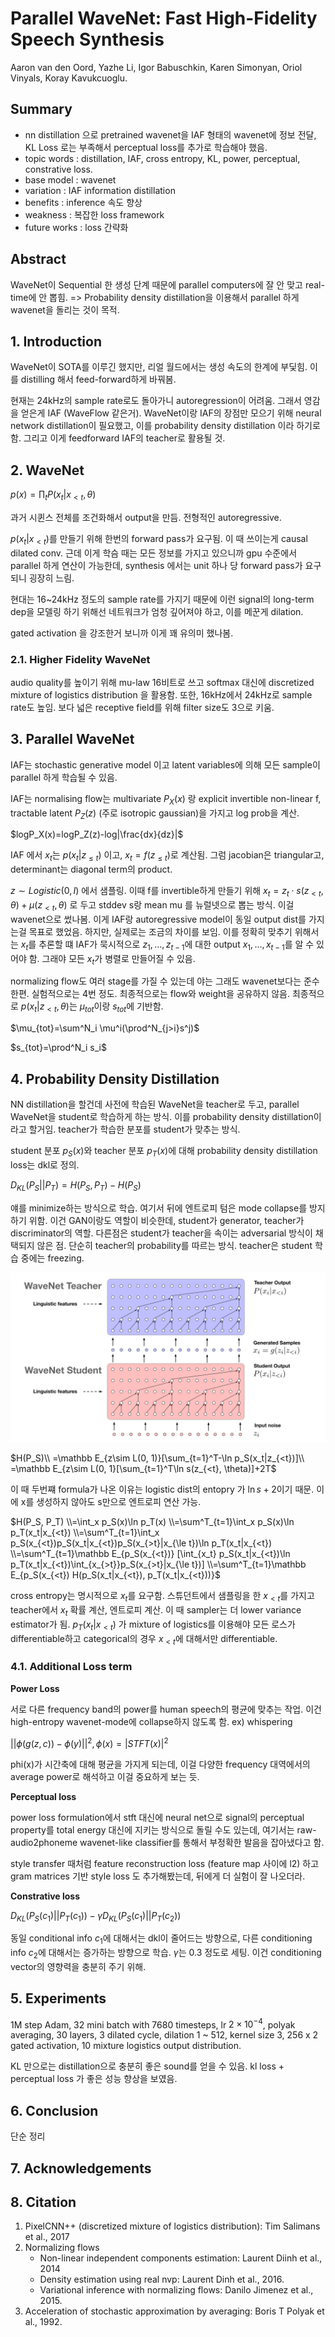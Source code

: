 # Parallel WaveNet: Fast High-Fidelity Speech Synthesis

Aaron van den Oord, Yazhe Li, Igor Babuschkin, Karen Simonyan, Oriol Vinyals, Koray Kavukcuoglu.

## Summary

- nn distillation 으로 pretrained wavenet을 IAF 형태의 wavenet에 정보 전달, KL Loss 로는 부족해서 perceptual loss를 추가로 학습해야 했음.
- topic words : distillation, IAF, cross entropy, KL, power, perceptual, constrative loss.
- base model : wavenet
- variation : IAF information distillation
- benefits : inference 속도 향상
- weakness : 복잡한 loss framework
- future works : loss 간략화

## Abstract

WaveNet이 Sequential 한 생성 단계 때문에 parallel computers에 잘 안 맞고 real-time에 안 뽑힘.
=> Probability density distillation을 이용해서 parallel 하게 wavenet을 돌리는 것이 목적.

## 1. Introduction

WaveNet이 SOTA를 이루긴 했지만, 리얼 월드에서는 생성 속도의 한계에 부딫힘. 이를 distilling 해서 feed-forward하게 바꿔봄.

현재는 24kHz의 sample rate로도 돌아가니 autoregression이 어려움. 그래서 영감을 얻은게 IAF (WaveFlow 같은거). WaveNet이랑 IAF의 장점만 모으기 위해 neural network distillation이 필요했고, 이를 probability density distillation 이라 하기로 함. 그리고 이게 feedforward IAF의 teacher로 활용될 것.

## 2. WaveNet

$p(x)=\prod_tP(x_t|x_{<t},\theta)$

과거 시퀸스 전체를 조건화해서 output을 만듬. 전형적인 autoregressive.

$p(x_t|x_{<t})$를 만들기 위해 한번의 forward pass가 요구됨. 이 때 쓰이는게 causal dilated conv. 근데 이게 학슴 때는 모든 정보를 가지고 있으니까 gpu 수준에서 parallel 하게 연산이 가능한데, synthesis 에서는 unit 하나 당 forward pass가 요구되니 굉장히 느림.

현대는 16~24kHz 정도의 sample rate를 가지기 때문에 이런 signal의 long-term dep을 모델링 하기 위해선 네트워크가 엄청 깊어져야 하고, 이를 메꾼게 dilation.

gated activation 을 강조한거 보니까 이게 꽤 유의미 했나봄.

### 2.1. Higher Fidelity WaveNet

audio quality를 높이기 위해 mu-law 16비트로 쓰고 softmax 대신에 discretized mixture of logistics distribution 을 활용함. 또한, 16kHz에서 24kHz로 sample rate도 높임. 보다 넓은 receptive field를 위해 filter size도 3으로 키움. 

## 3. Parallel WaveNet

IAF는 stochastic generative model 이고 latent variables에 의해 모든 sample이 parallel 하게 학습될 수 있음.

IAF는 normalising flow는 multivariate $P_X(x)$ 랑 explicit invertible non-linear f, tractable latent $P_Z(z)$ (주로 isotropic gaussian)을 가지고 log prob을 계산.

$logP_X(x)=logP_Z(z)-log|\frac{dx}{dz}|$

IAF 에서 $x_t$는 $p(x_t|z_{\le t})$ 이고, $x_t=f(z_{\le t})$로 계산됨. 그럼 jacobian은 triangular고, determinant는 diagonal term의 product.

$z\sim Logistic(0, I)$ 에서 샘플링. 이때 f를 invertible하게 만들기 위해 $x_t=z_t\cdot s(z_{<t},\theta)+\mu(z_{<t}, \theta)$ 로 두고 stddev s랑 mean mu 를 뉴럴넷으로 뽑는 방식. 이걸 wavenet으로 썼나봄. 이게 IAF랑 autoregressive model이 동일 output dist를 가지는걸 목표로 했었음. 하지만, 실제로는 조금의 차이를 보임. 이를 정확히 맞추기 위해서는 $x_t$를 추론할 떄 IAF가 묵시적으로 $z_1,...,z_{t-1}$에 대한 output $x_1,...,x_{t-1}$를 알 수 있어야 함. 그래야 모든 $x_t$가 병렬로 만들어질 수 있음.

normalizing flow도 여러 stage를 가질 수 있는데 야는 그래도 wavenet보다는 준수한편. 실험적으로는 4번 정도. 최종적으로는 flow와 weight을 공유하지 않음. 최종적으로 $p(x_t|z_{<t},\theta)$는 $\mu_{tot}$이랑 $s_{tot}$에 기반함.

$\mu_{tot}=\sum^N_i \mu^i(\prod^N_{j>i}s^j)$

$s_{tot}=\prod^N_i s_i$

## 4. Probability Density Distillation

NN distillation을 할건데 사전에 학습된 WaveNet을 teacher로 두고, parallel WaveNet을 student로 학습하게 하는 방식. 이를 probability density distillation이라고 할거임. teacher가 학습한 분포를 student가 맞추는 방식.

student 분포 $p_S(x)$와 teacher 분포 $p_T(x)$에 대해 probability density distillation loss는 dkl로 정의.

$D_{KL}(P_S||P_T) = H(P_S, P_T) - H(P_S)$

얘를 minimize하는 방식으로 학습. 여기서 뒤에 엔트로피 텀은 mode collapse를 방지하기 위함. 이건 GAN이랑도 역할이 비슷한데, student가 generator, teacher가 discriminator의 역할. 다른점은 student가 teacher을 속이는 adversarial 방식이 채택되지 않은 점. 단순히 teacher의 probability를 따르는 방식. teacher은 student 학습 중에는 freezing. 

![figure2](rsrc/parallel_wavenet_fig2.png)

$H(P_S)\\
=\mathbb E_{z\sim L(0, 1)}[\sum_{t=1}^T-\ln p_S(x_t|z_{<t})]\\
=\mathbb E_{z\sim L(0, 1}[\sum_{t=1}^T\ln s(z_{<t}, \theta)]+2T$

이 때 두번쨰 formula가 나온 이유는 logistic dist의 entopry 가 $\ln s + 2$이기 때문. 이에 x를 생성하지 않아도 s만으로 엔트로피 연산 가능.

$H(P_S, P_T)
\\=\int_x p_S(x)\ln p_T(x)
\\=\sum^T_{t=1}\int_x p_S(x)\ln p_T(x_t|x_{<t})
\\=\sum^T_{t=1}\int_x p_S(x_{<t})p_S(x_t|x_{<t})p_S(x_{>t}|x_{\le t})\ln p_T(x_t|x_{<t})
\\=\sum^T_{t=1}\mathbb E_{p_S(x_{<t})} [\int_{x_t} p_S(x_t|x_{<t})\ln p_T(x_t|x_{<t})\int_{x_{>t}}p_S(x_{>t}|x_{\le t})]
\\=\sum^T_{t=1}\mathbb E_{p_S(x_{<t}) H(p_S(x_t|x_{<t}), p_T(x_t|x_{<t}))}$

cross entropy는 명시적으로 $x_t$를 요구함. 스튜던트에서 샘플링을 한 $x_{<t}$를 가지고 teacher에서 $x_t$ 확률 계산, 엔트로피 계산. 이 때 sampler는 더 lower variance estimator가 됨. $p_T(x_t|x_{<t})$ 가 mixture of logistics를 이용해야 모든 로스가 differentiable하고 categorical의 경우 $x_{<t}$에 대해서만 differentiable.

### 4.1. Additional Loss term

**Power Loss**

서로 다른 frequency band의 power를 human speech의 평균에 맞추는 작업. 이건 high-entropy wavenet-mode에 collapse하지 않도록 함. ex) whispering

$||\phi(g(z, c))-\phi(y)||^2, \phi(x)=|STFT(x)|^2$

phi(x)가 시간축에 대해 평균을 가지게 되는데, 이걸 다양한 frequency 대역에서의 average power로 해석하고 이걸 중요하게 보는 듯.

**Perceptual loss**

power loss formulation에서 stft 대신에 neural net으로 signal의 perceptual property를 total energy 대신에 지키는 방식으로 돌릴 수도 있는데, 여기서는 raw-audio2phoneme wavenet-like classifier를 통해서 부정확한 발음을 잡아냈다고 함. 

style transfer 때처럼 feature reconstruction loss (feature map 사이에 l2) 하고 gram matrices 기반 style loss 도 추가해봤는데, 뒤에게 더 실험이 잘 나오더라.

**Constrative loss**

$D_{KL}(P_S(c_1)||P_T(c_1))-\gamma D_{KL}(P_S(c_1)||P_T(c_2))$

동일 conditional info $c_1$에 대해서는 dkl이 줄어드는 방향으로, 다른 conditioning info $c_2$에 대해서는 증가하는 방향으로 학습. $\gamma$는 0.3 정도로 세팅. 이건 conditioning vector의 영향력을 충분히 주기 위해. 

## 5. Experiments

1M step Adam, 32 mini batch with 7680 timesteps, lr $2\times 10^{-4}$, polyak averaging, 30 layers, 3 dilated cycle, dilation 1 ~ 512, kernel size 3, 256 x 2 gated activation, 10 mixture logistics output distribution. 

KL 만으로는 distillation으로 충분히 좋은 sound를 얻을 수 있음. kl loss + perceptual loss 가 좋은 성능 향상을 보였음. 

## 6. Conclusion

단순 정리

## 7. Acknowledgements

## 8. Citation

1. PixelCNN++ (discretized mixture of logistics distribution): Tim Salimans et al., 2017
2. Normalizing flows
    - Non-linear independent components estimation: Laurent Diinh et al., 2014
    - Density estimation using real nvp: Laurent Dinh et al., 2016.
    - Variational inference with normalizing flows: Danilo Jimenez et al., 2015.
3. Acceleration of stochastic approximation by averaging: Boris T Polyak et al., 1992.
